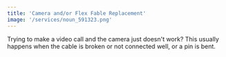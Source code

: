 ```yaml
---
title: 'Camera and/or Flex Fable Replacement'
image: '/services/noun_591323.png'
---
```


Trying to make a video call and the camera just doesn't work? This usually happens when the cable is broken or not connected well, or a pin is bent.